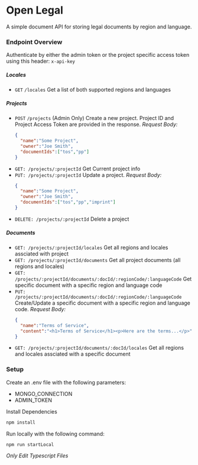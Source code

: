 # Open Legal

A simple document API for storing legal documents by region and language.

### Endpoint Overview
Authenticate by either the admin token or the project specific access token using this header: `x-api-key`
##### Locales
* `GET` `/locales` Get a list of both supported regions and languages
##### Projects
* `POST` `/projects` (Admin Only) Create a new project. Project ID and Project Access Token are provided in the response. *Request Body:*
  ```json
  {
    "name":"Some Project",
    "owner":"Joe Smith",
    "documentIds":["tos","pp"]
  }
  ```
* `GET: /projects/:projectId` Get Current project info
* `PUT: /projects/:projectId` Update a project. *Request Body:*
  ```json
  {
    "name":"Some Project",
    "owner":"Joe Smith",
    "documentIds":["tos","pp","imprint"]
  }
  ```
* `DELETE: /projects/:projectId` Delete a project
##### Documents
* `GET: /projects/:projectId/locales` Get all regions and locales assciated with project
* `GET: /projects/:projectId/documents` Get all project documents (all regions and locales)
* `GET: /projects/:projectId/documents/:docId/:regionCode/:languageCode` Get specific document with a specific region and language code
* `PUT: /projects/:projectId/documents/:docId/:regionCode/:languageCode` Create/Update a specific document with a specific region and language code. *Request Body:*
  ```json
  {
    "name":"Terms of Service",
    "content":"<h1>Terms of Service</h1><p>Here are the terms...</p>",
  }
  ```
* `GET: /projects/:projectId/documents/:docId/locales` Get all regions and locales assciated with a specific document

### Setup
Create an .env file with the following parameters:
* MONGO_CONNECTION
* ADMIN_TOKEN

Install Dependencies
```bash
npm install
```

Run locally with the following command:
```bash
npm run startLocal
```
*Only Edit Typescript Files*